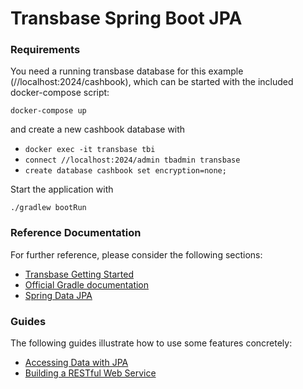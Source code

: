 # Transbase Spring Boot JPA

### Requirements

You need a running transbase database for this example (//localhost:2024/cashbook),
which can be started with the included docker-compose script:

`docker-compose up`

and create a new cashbook database with

- `docker exec -it transbase tbi`
- `connect //localhost:2024/admin tbadmin transbase`
- `create database cashbook set encryption=none;`

Start the application with

`./gradlew bootRun`

### Reference Documentation

For further reference, please consider the following sections:

- [Transbase Getting Started](https://www.transaction.de/fileadmin/public/transbase/8.4/docu/getstart.xhtml)
- [Official Gradle documentation](https://docs.gradle.org)
- [Spring Data JPA](https://docs.spring.io/spring-boot/docs/3.0.5/reference/htmlsingle/#data.sql.jpa-and-spring-data)

### Guides

The following guides illustrate how to use some features concretely:

- [Accessing Data with JPA](https://spring.io/guides/gs/accessing-data-jpa/)
- [Building a RESTful Web Service](https://spring.io/guides/gs/rest-service/)
